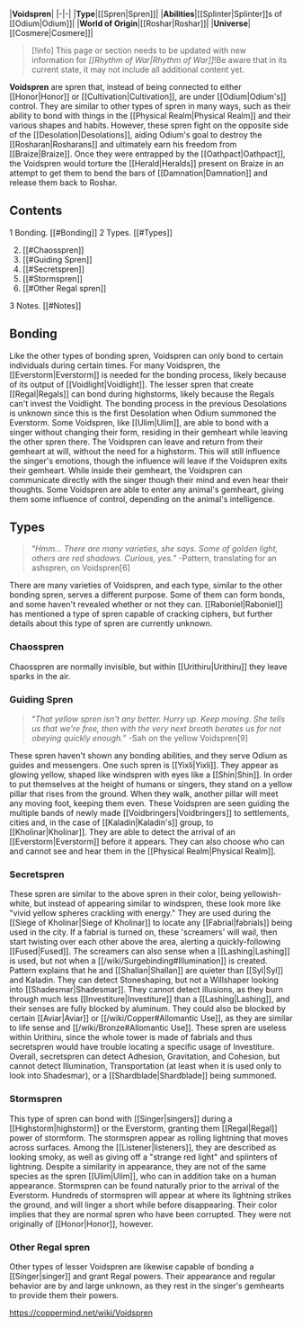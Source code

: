 |**Voidspren**|
|-|-|
|**Type**|[[Spren\|Spren]]|
|**Abilities**|[[Splinter\|Splinter]]s of [[Odium\|Odium]]|
|**World of Origin**|[[Roshar\|Roshar]]|
|**Universe**|[[Cosmere\|Cosmere]]|

> [!info] This page or section needs to be updated with new information for *[[Rhythm of War\|Rhythm of War]]*!Be aware that in its current state, it may not include all additional content yet.

**Voidspren** are spren that, instead of being connected to either [[Honor\|Honor]] or [[Cultivation\|Cultivation]], are under [[Odium\|Odium's]] control. They are similar to other types of spren in many ways, such as their ability to bond with things in the [[Physical Realm\|Physical Realm]] and their various shapes and habits. However, these spren fight on the opposite side of the [[Desolation\|Desolations]], aiding Odium's goal to destroy the [[Rosharan\|Rosharans]] and ultimately earn his freedom from [[Braize\|Braize]]. Once they were entrapped by the [[Oathpact\|Oathpact]], the Voidspren would torture the [[Herald\|Heralds]] present on Braize in an attempt to get them to bend the bars of [[Damnation\|Damnation]] and release them back to Roshar.

## Contents

1 Bonding. [[#Bonding]] 
2 Types. [[#Types]] 

2. [[#Chaosspren]] 
2. [[#Guiding Spren]] 
2. [[#Secretspren]] 
2. [[#Stormspren]] 
2. [[#Other Regal spren]] 


3 Notes. [[#Notes]] 


## Bonding
Like the other types of bonding spren, Voidspren can only bond to certain individuals during certain times. For many Voidspren, the [[Everstorm\|Everstorm]] is needed for the bonding process, likely because of its output of [[Voidlight\|Voidlight]]. The lesser spren that create [[Regal\|Regals]] can bond during highstorms, likely because the Regals can't invest the Voidlight. The bonding process in the previous Desolations is unknown since this is the first Desolation when Odium summoned the Everstorm.
Some Voidspren, like [[Ulim\|Ulim]], are able to bond with a singer without changing their form, residing in their gemheart while leaving the other spren there. The Voidspren can leave and return from their gemheart at will, without the need for a highstorm. This will still influence the singer's emotions, though the influence will leave if the Voidspren exits their gemheart. While inside their gemheart, the Voidspren can communicate directly with the singer though their mind and even hear their thoughts.
Some Voidspren are able to enter any animal's gemheart, giving them some influence of control, depending on the animal's intelligence.

## Types
>“*Hmm... There are many varieties, she says. Some of golden light, others are red shadows. Curious, yes.*”
\-Pattern, translating for an ashspren, on Voidspren[6]


There are many varieties of Voidspren, and each type, similar to the other bonding spren, serves a different purpose. Some of them can form bonds, and some haven't revealed whether or not they can. [[Raboniel\|Raboniel]] has mentioned a type of spren capable of cracking ciphers, but further details about this type of spren are currently unknown.

### Chaosspren
Chaosspren are normally invisible, but within [[Urithiru\|Urithiru]] they leave sparks in the air.

### Guiding Spren
>“*That yellow spren isn't any better. Hurry up. Keep moving. She tells us that we're free, then with the very next breath berates us for not obeying quickly enough.*”
\-Sah on the yellow Voidspren[9]


These spren haven't shown any bonding abilities, and they serve Odium as guides and messengers. One such spren is [[Yixli\|Yixli]]. They appear as glowing yellow, shaped like windspren with eyes like a [[Shin\|Shin]]. In order to put themselves at the height of humans or singers, they stand on a yellow pillar that rises from the ground. When they walk, another pillar will meet any moving foot, keeping them even. These Voidspren are seen guiding the multiple bands of newly made [[Voidbringers\|Voidbringers]] to settlements, cities and, in the case of [[Kaladin\|Kaladin's]] group, to [[Kholinar\|Kholinar]]. They are able to detect the arrival of an [[Everstorm\|Everstorm]] before it appears. They can also choose who can and cannot see and hear them in the [[Physical Realm\|Physical Realm]].

### Secretspren
These spren are similar to the above spren in their color, being yellowish-white, but instead of appearing similar to windspren, these look more like "vivid yellow spheres crackling with energy." They are used during the [[Siege of Kholinar\|Siege of Kholinar]] to locate any [[Fabrial\|fabrials]] being used in the city. If a fabrial is turned on, these 'screamers' will wail, then start twisting over each other above the area, alerting a quickly-following [[Fused\|Fused]]. The screamers can also sense when a [[Lashing\|Lashing]] is used, but not when a [[/wiki/Surgebinding#Illumination]] is created. Pattern explains that he and [[Shallan\|Shallan]] are quieter than [[Syl\|Syl]] and Kaladin. They can detect Stoneshaping, but not a Willshaper looking into [[Shadesmar\|Shadesmar]]. They cannot detect illusions, as they burn through much less [[Investiture\|Investiture]] than a [[Lashing\|Lashing]], and their senses are fully blocked by aluminum. They could also be blocked by certain [[Aviar\|Aviar]] or [[/wiki/Copper#Allomantic Use]], as they are similar to life sense and [[/wiki/Bronze#Allomantic Use]]. These spren are useless within Urithiru, since the whole tower is made of fabrials and thus secretspren would have trouble locating a specific usage of Investiture.
Overall, secretspren can detect Adhesion, Gravitation, and Cohesion, but cannot detect Illumination, Transportation (at least when it is used only to look into Shadesmar), or a [[Shardblade\|Shardblade]] being summoned.

### Stormspren
This type of spren can bond with [[Singer\|singers]] during a [[Highstorm\|highstorm]] or the Everstorm, granting them [[Regal\|Regal]] power of stormform. The stormspren appear as rolling lightning that moves across surfaces. Among the [[Listener\|listeners]], they are described as looking smoky, as well as giving off a "strange red light" and splinters of lightning. Despite a similarity in appearance, they are not of the same species as the spren [[Ulim\|Ulim]], who can in addition take on a human appearance.
Stormspren can be found naturally prior to the arrival of the Everstorm. Hundreds of stormspren will appear at where its lightning strikes the ground, and will linger a short while before disappearing. Their color implies that they are normal spren who have been corrupted. They were not originally of [[Honor\|Honor]], however.

### Other Regal spren
Other types of lesser Voidspren are likewise capable of bonding a [[Singer\|singer]] and grant Regal powers. Their appearance and regular behavior are by and large unknown, as they rest in the singer's gemhearts to provide them their powers.



https://coppermind.net/wiki/Voidspren